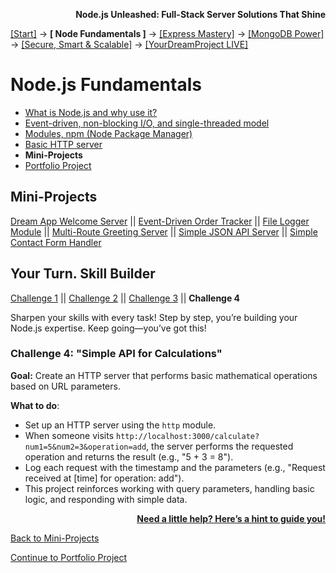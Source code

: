 **<p align="right">Node.js Unleashed: Full-Stack Server Solutions That Shine</p>**

[[Start]](../Introduction.md) → **[ Node Fundamentals ]** → [[Express Mastery]](../chapter-02/2-1.md) → [[MongoDB Power]](../chapter-03/3-1.md) → [[Secure, Smart & Scalable]](../chapter-04/4-1.md) → [[YourDreamProject LIVE]](../chapter-05/5-1.md)

# Node.js Fundamentals
* [What is Node.js and why use it?](1-1.md)
* [Event-driven, non-blocking I/O, and single-threaded model](1-2.md)
* [Modules, npm (Node Package Manager)](1-3.md)
* [Basic HTTP server](1-4.md)
* **Mini-Projects**
* [Portfolio Project](1-6.md)

## Mini-Projects

[Dream App Welcome Server](1-5.md) || [Event-Driven Order Tracker](1-5-2.md) || [File Logger Module](1-5-3.md) || [Multi-Route Greeting Server](1-5-4.md) || [Simple JSON API Server](1-5-5.md) || [Simple Contact Form Handler](1-5-6.md)

## Your Turn. Skill Builder

[Challenge 1](1-5SB.md) || [Challenge 2](1-5SB-2.md) || [Challenge 3](1-5SB-3.md) || **Challenge 4**

Sharpen your skills with every task! Step by step, you’re building your Node.js expertise. Keep going—you’ve got this!

### Challenge 4: "Simple API for Calculations"

**Goal:** Create an HTTP server that performs basic mathematical operations based on URL parameters.

**What to do**:  
- Set up an HTTP server using the `http` module.  
- When someone visits `http://localhost:3000/calculate?num1=5&num2=3&operation=add`, the server performs the requested operation and returns the result (e.g., "5 + 3 = 8").  
- Log each request with the timestamp and the parameters (e.g., "Request received at [time] for operation: add").  
- This project reinforces working with query parameters, handling basic logic, and responding with simple data.

**<p align="right">[Need a little help? Here’s a hint to guide you!](1-5SB-4H.md)</p>**

[Back to Mini-Projects](1-5.md)

[Continue to Portfolio Project](1-6.md)
